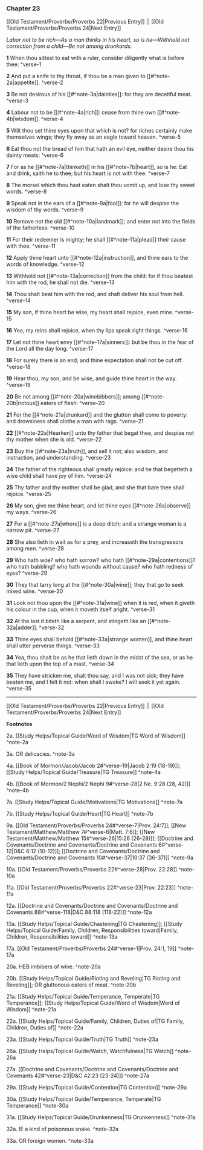### Chapter 23

[[Old Testament/Proverbs/Proverbs 22|Previous Entry]]  ||  [[Old Testament/Proverbs/Proverbs 24|Next Entry]]

*Labor not to be rich—As a man thinks in his heart, so is he—Withhold not correction from a child—Be not among drunkards.*

**1**  When thou sittest to eat with a ruler, consider diligently what is before thee: ^verse-1

**2**  And put a knife to thy throat, if thou be a man given to [[#^note-2a|appetite]]. ^verse-2

**3**  Be not desirous of his [[#^note-3a|dainties]]: for they are deceitful meat. ^verse-3

**4**  Labour not to be [[#^note-4a|rich]]: cease from thine own [[#^note-4b|wisdom]]. ^verse-4

**5**  Wilt thou set thine eyes upon that which is not? for riches certainly make themselves wings; they fly away as an eagle toward heaven. ^verse-5

**6**  Eat thou not the bread of him that hath an evil eye, neither desire thou his dainty meats: ^verse-6

**7**  For as he [[#^note-7a|thinketh]] in his [[#^note-7b|heart]], so is he: Eat and drink, saith he to thee; but his heart is not with thee. ^verse-7

**8**  The morsel which thou hast eaten shalt thou vomit up, and lose thy sweet words. ^verse-8

**9**  Speak not in the ears of a [[#^note-9a|fool]]: for he will despise the wisdom of thy words. ^verse-9

**10**  Remove not the old [[#^note-10a|landmark]]; and enter not into the fields of the fatherless: ^verse-10

**11**  For their redeemer is mighty; he shall [[#^note-11a|plead]] their cause with thee. ^verse-11

**12**  Apply thine heart unto [[#^note-12a|instruction]], and thine ears to the words of knowledge. ^verse-12

**13**  Withhold not [[#^note-13a|correction]] from the child: for if thou beatest him with the rod, he shall not die. ^verse-13

**14**  Thou shalt beat him with the rod, and shalt deliver his soul from hell. ^verse-14

**15**  My son, if thine heart be wise, my heart shall rejoice, even mine. ^verse-15

**16**  Yea, my reins shall rejoice, when thy lips speak right things. ^verse-16

**17**  Let not thine heart envy [[#^note-17a|sinners]]: but be thou in the fear of the Lord all the day long. ^verse-17

**18**  For surely there is an end; and thine expectation shall not be cut off. ^verse-18

**19**  Hear thou, my son, and be wise, and guide thine heart in the way. ^verse-19

**20**  Be not among [[#^note-20a|winebibbers]]; among [[#^note-20b|riotous]] eaters of flesh: ^verse-20

**21**  For the [[#^note-21a|drunkard]] and the glutton shall come to poverty: and drowsiness shall clothe a man with rags. ^verse-21

**22**  [[#^note-22a|Hearken]] unto thy father that begat thee, and despise not thy mother when she is old. ^verse-22

**23**  Buy the [[#^note-23a|truth]], and sell it not; also wisdom, and instruction, and understanding. ^verse-23

**24**  The father of the righteous shall greatly rejoice: and he that begetteth a wise child shall have joy of him. ^verse-24

**25**  Thy father and thy mother shall be glad, and she that bare thee shall rejoice. ^verse-25

**26**  My son, give me thine heart, and let thine eyes [[#^note-26a|observe]] my ways. ^verse-26

**27**  For a [[#^note-27a|whore]] is a deep ditch; and a strange woman is a narrow pit. ^verse-27

**28**  She also lieth in wait as for a prey, and increaseth the transgressors among men. ^verse-28

**29**  Who hath woe? who hath sorrow? who hath [[#^note-29a|contentions]]? who hath babbling? who hath wounds without cause? who hath redness of eyes? ^verse-29

**30**  They that tarry long at the [[#^note-30a|wine]]; they that go to seek mixed wine. ^verse-30

**31**  Look not thou upon the [[#^note-31a|wine]] when it is red, when it giveth his colour in the cup, when it moveth itself aright. ^verse-31

**32**  At the last it biteth like a serpent, and stingeth like an [[#^note-32a|adder]]. ^verse-32

**33**  Thine eyes shall behold [[#^note-33a|strange women]], and thine heart shall utter perverse things. ^verse-33

**34**  Yea, thou shalt be as he that lieth down in the midst of the sea, or as he that lieth upon the top of a mast. ^verse-34

**35**  They have stricken me, shalt thou say, and I was not sick; they have beaten me, and I felt it not: when shall I awake? I will seek it yet again. ^verse-35


---
[[Old Testament/Proverbs/Proverbs 22|Previous Entry]]  ||  [[Old Testament/Proverbs/Proverbs 24|Next Entry]]


**Footnotes**


2a. [[Study Helps/Topical Guide/Word of Wisdom|TG Word of Wisdom]] ^note-2a

3a. OR delicacies. ^note-3a

4a. [[Book of Mormon/Jacob/Jacob 2#^verse-19|Jacob 2:19 (18-19)]]; [[Study Helps/Topical Guide/Treasure|TG Treasure]] ^note-4a

4b. [[Book of Mormon/2 Nephi/2 Nephi 9#^verse-28|2 Ne. 9:28 (28, 42)]] ^note-4b

7a. [[Study Helps/Topical Guide/Motivations|TG Motivations]] ^note-7a

7b. [[Study Helps/Topical Guide/Heart|TG Heart]] ^note-7b

9a. [[Old Testament/Proverbs/Proverbs 24#^verse-7|Prov. 24:7]]; [[New Testament/Matthew/Matthew 7#^verse-6|Matt. 7:6]]; [[New Testament/Matthew/Matthew 15#^verse-26|15:26 (26-28)]]; [[Doctrine and Covenants/Doctrine and Covenants/Doctrine and Covenants 6#^verse-12|D&C 6:12 (10-12)]]; [[Doctrine and Covenants/Doctrine and Covenants/Doctrine and Covenants 10#^verse-37|10:37 (36-37)]] ^note-9a

10a. [[Old Testament/Proverbs/Proverbs 22#^verse-28|Prov. 22:28]] ^note-10a

11a. [[Old Testament/Proverbs/Proverbs 22#^verse-23|Prov. 22:23]] ^note-11a

12a. [[Doctrine and Covenants/Doctrine and Covenants/Doctrine and Covenants 88#^verse-118|D&C 88:118 (118-22)]] ^note-12a

13a. [[Study Helps/Topical Guide/Chastening|TG Chastening]]; [[Study Helps/Topical Guide/Family, Children, Responsibilities toward|Family, Children, Responsibilities toward]] ^note-13a

17a. [[Old Testament/Proverbs/Proverbs 24#^verse-1|Prov. 24:1, 19]] ^note-17a

20a. HEB imbibers of wine. ^note-20a

20b. [[Study Helps/Topical Guide/Rioting and Reveling|TG Rioting and Reveling]]; OR gluttonous eaters of meat.  ^note-20b

21a. [[Study Helps/Topical Guide/Temperance, Temperate|TG Temperance]]; [[Study Helps/Topical Guide/Word of Wisdom|Word of Wisdom]] ^note-21a

22a. [[Study Helps/Topical Guide/Family, Children, Duties of|TG Family, Children, Duties of]] ^note-22a

23a. [[Study Helps/Topical Guide/Truth|TG Truth]] ^note-23a

26a. [[Study Helps/Topical Guide/Watch, Watchfulness|TG Watch]] ^note-26a

27a. [[Doctrine and Covenants/Doctrine and Covenants/Doctrine and Covenants 42#^verse-23|D&C 42:23 (23-24)]] ^note-27a

29a. [[Study Helps/Topical Guide/Contention|TG Contention]] ^note-29a

30a. [[Study Helps/Topical Guide/Temperance, Temperate|TG Temperance]] ^note-30a

31a. [[Study Helps/Topical Guide/Drunkenness|TG Drunkenness]] ^note-31a

32a. IE a kind of poisonous snake. ^note-32a

33a. OR foreign women. ^note-33a
